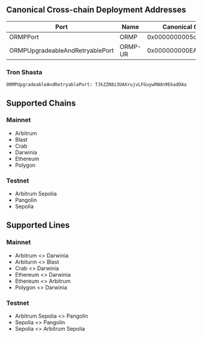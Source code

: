 ## Canonical Cross-chain Deployment Addresses
| Port                            |   Name     |  Canonical Cross-chain Deployment Address  |
|---------------------------------|------------|--------------------------------------------|
| ORMPPort                        |   ORMP     | 0x0000000005d961F950adA391C1511c92bbc64D9F |
| ORMPUpgradeableAndRetryablePort |   ORMP-UR  | 0x000000000EA450D971d3A68c754Fb5C212d3101b |

### Tron Shasta
```
ORMPUpgradeableAndRetryablePort: TJkZZN8z3UAXrujvLFGuywRNdn9EkadDAa
```

## Supported Chains
### Mainnet
- Arbitrum
- Blast
- Crab
- Darwinia
- Ethereum
- Polygon

### Testnet
- Arbitrum Sepolia
- Pangolin
- Sepolia

## Supported Lines
### Mainnet
- Arbitrum <> Darwinia
- Arbiturm <> Blast
- Crab <> Darwinia
- Ethereum <> Darwinia
- Ethereum <> Arbitrum
- Polygon <> Darwinia

### Testnet
- Arbitrum Sepolia <> Pangolin
- Sepolia <> Pangolin
- Sepolia <> Arbitrum Sepolia
